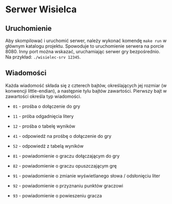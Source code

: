 # Serwer Wisielca

## Uruchomienie
Aby skompilować i uruchomić serwer, należy wykonać komendę `make run` w głównym katalogu projektu.
Spowoduje to uruchomienie serwera na porcie 8080. Inny port można wskazać, uruchamiając serwer gry bezpośrednio.
Na przykład: `./wisielec-srv 12345`.

## Wiadomości
Każda wiadomość składa się z czterech bajtów, określających jej rozmiar (w konwencji little-endian),
a następnie tylu bajtów zawartości. Pierwszy bajt w zawartości określa typ wiadomości.

* `01` - prośba o dołączenie do gry
* `11` - próba odgadnięcia litery
* `12` - prośba o tabelę wyników

* `41` - odpowiedź na prośbę o dołączenie do gry
* `52` - odpowiedź z tabelą wyników

* `81` - powiadomienie o graczu dołączającym do gry
* `82` - powiadomienie o graczu opuszczającym grę
* `91` - powiadomienie o zmianie wyświetlanego słowa / odsłonięciu liter
* `92` - powiadomienie o przyznaniu punktów graczowi
* `93` - powiadomienie o powieszeniu gracza
